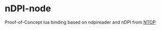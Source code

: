 # nDPI-node


Proof-of-Concept lua binding based on ndpireader and nDPI from [NTOP](http://ntop.org)
